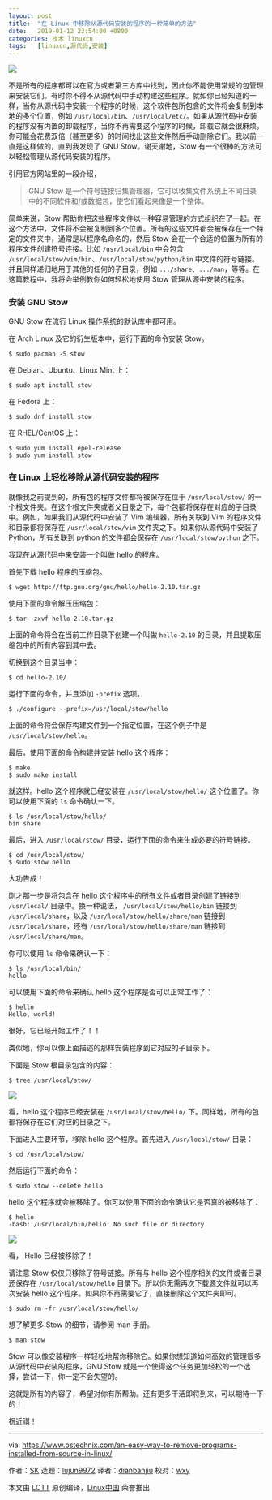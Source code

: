 ```yaml
---
layout: post
title:	"在 Linux 中移除从源代码安装的程序的一种简单的方法"
date:	2019-01-12 23:54:00 +0800 
categories:	技术 linuxcn 
tags:	[linuxcn,源代码,安装]
---
```



![](/Asserts/Images//attachment/album/201901/12/235455jw7erex3e3d3cdmq.jpg)


不是所有的程序都可以在官方或者第三方库中找到，因此你不能使用常规的包管理来安装它们。有时你不得不从源代码中手动构建这些程序。就如你已经知道的一样，当你从源代码中安装一个程序的时候，这个软件包所包含的文件将会复制到本地的多个位置，例如 `/usr/local/bin`、`/usr/local/etc/`。如果从源代码中安装的程序没有内置的卸载程序，当你不再需要这个程序的时候，卸载它就会很麻烦。你可能会花费双倍（甚至更多）的时间找出这些文件然后手动删除它们。我以前一直是这样做的，直到我发现了 GNU Stow。谢天谢地，Stow 有一个很棒的方法可以轻松管理从源代码安装的程序。


引用官方网站里的一段介绍，



> 
> GNU Stow 是一个符号链接归集管理器，它可以收集文件系统上不同目录中的不同软件和/或数据包，使它们看起来像是一个整体。
> 
> 
> 


简单来说，Stow 帮助你把这些程序文件以一种容易管理的方式组织在了一起。在这个方法中，文件将不会被复制到多个位置。所有的这些文件都会被保存在一个特定的文件夹中，通常是以程序名命名的，然后 Stow 会在一个合适的位置为所有的程序文件创建符号连接。比如 `/usr/local/bin` 中会包含 `/usr/local/stow/vim/bin`、`/usr/local/stow/python/bin` 中文件的符号链接。并且同样递归地用于其他的任何的子目录，例如 `.../share`、`.../man`，等等。在这篇教程中，我将会举例教你如何轻松地使用 Stow 管理从源中安装的程序。


### 安装 GNU Stow


GNU Stow 在流行 Linux 操作系统的默认库中都可用。


在 Arch Linux 及它的衍生版本中，运行下面的命令安装 Stow。



```
$ sudo pacman -S stow
```

在 Debian、Ubuntu、Linux Mint 上：



```
$ sudo apt install stow
```

在 Fedora 上：



```
$ sudo dnf install stow
```

在 RHEL/CentOS 上：



```
$ sudo yum install epel-release
$ sudo yum install stow
```

### 在 Linux 上轻松移除从源代码安装的程序


就像我之前提到的，所有包的程序文件都将被保存在位于 `/usr/local/stow/` 的一个根文件夹。在这个根文件夹或者父目录之下，每个包都将保存在对应的子目录中。例如，如果我们从源代码中安装了 Vim 编辑器，所有关联到 Vim 的程序文件和目录都将保存在 `/usr/local/stow/vim` 文件夹之下。如果你从源代码中安装了 Python，所有关联到 python 的文件都会保存在 `/usr/local/stow/python` 之下。


我现在从源代码中来安装一个叫做 hello 的程序。


首先下载 hello 程序的压缩包。



```
$ wget http://ftp.gnu.org/gnu/hello/hello-2.10.tar.gz
```

使用下面的命令解压压缩包：



```
$ tar -zxvf hello-2.10.tar.gz
```

上面的命令将会在当前工作目录下创建一个叫做 `hello-2.10` 的目录，并且提取压缩包中的所有内容到其中去。


切换到这个目录当中：



```
$ cd hello-2.10/
```

运行下面的命令，并且添加 `-prefix` 选项。



```
$ ./configure --prefix=/usr/local/stow/hello
```

上面的命令将会保存构建文件到一个指定位置，在这个例子中是 `/usr/local/stow/hello`。


最后，使用下面的命令构建并安装 hello 这个程序：



```
$ make
$ sudo make install
```

就这样。hello 这个程序就已经安装在 `/usr/local/stow/hello/` 这个位置了。你可以使用下面的 `ls` 命令确认一下。



```
$ ls /usr/local/stow/hello/
bin share
```

最后，进入 `/usr/local/stow/` 目录，运行下面的命令来生成必要的符号链接。



```
$ cd /usr/local/stow/
$ sudo stow hello
```

大功告成！


刚才那一步是将包含在 hello 这个程序中的所有文件或者目录创建了链接到 `/usr/local/` 目录中。换一种说法， `/usr/local/stow/hello/bin` 链接到 `/usr/local/share`，以及 `/usr/local/stow/hello/share/man` 链接到 `/usr/local/share`，还有 `/usr/local/stow/hello/share/man` 链接到 `/usr/local/share/man`。


你可以使用 `ls` 命令来确认一下：



```
$ ls /usr/local/bin/
hello
```

可以使用下面的命令来确认 hello 这个程序是否可以正常工作了：



```
$ hello
Hello, world!
```

很好，它已经开始工作了！！


类似地，你可以像上面描述的那样安装程序到它对应的子目录下。


下面是 Stow 根目录包含的内容：



```
$ tree /usr/local/stow/
```

![](/Asserts/Images//attachment/album/201901/12/235458ag4xg6pbvopfv58g.png)


看，hello 这个程序已经安装在 `/usr/local/stow/hello/` 下。同样地，所有的包都将保存在它们对应的目录之下。


下面进入主要环节，移除 hello 这个程序。首先进入 `/usr/local/stow/` 目录：



```
$ cd /usr/local/stow/
```

然后运行下面的命令：



```
$ sudo stow --delete hello
```

hello 这个程序就会被移除了。你可以使用下面的命令确认它是否真的被移除了：



```
$ hello
-bash: /usr/local/bin/hello: No such file or directory
```

![](/Asserts/Images//attachment/album/201901/12/235459czy34043mrjqzrec.png)


看， Hello 已经被移除了！


请注意 Stow 仅仅只移除了符号链接。所有与 hello 这个程序相关的文件或者目录还保存在 `/usr/local/stow/hello` 目录下。所以你无需再次下载源文件就可以再次安装 hello 这个程序。如果你不再需要它了，直接删除这个文件夹即可。



```
$ sudo rm -fr /usr/local/stow/hello/
```

想了解更多 Stow 的细节，请参阅 man 手册。



```
$ man stow
```

Stow 可以像安装程序一样轻松地帮你移除它。如果你想知道如何高效的管理很多从源代码中安装的程序，GNU Stow 就是一个使得这个任务更加轻松的一个选择，尝试一下，你一定不会失望的。


这就是所有的内容了，希望对你有所帮助。还有更多干活即将到来，可以期待一下的！


祝近祺！




---


via: <https://www.ostechnix.com/an-easy-way-to-remove-programs-installed-from-source-in-linux/>


作者：[SK](https://www.ostechnix.com/author/sk/) 选题：[lujun9972](https://github.com/lujun9972) 译者：[dianbanjiu](https://github.com/dianbanjiu) 校对：[wxy](https://github.com/wxy)


本文由 [LCTT](https://github.com/LCTT/TranslateProject) 原创编译，[Linux中国](https://linux.cn/) 荣誉推出
